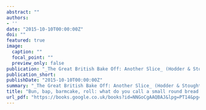 ```yaml
---
abstract: ""
authors:
- ''
date: "2015-10-10T00:00:00Z"
doi: ""
featured: true
image:
  caption: ""
  focal_point: ""
  preview_only: false
publication: "_The Great British Bake Off: Another Slice_ (Hodder & Stoughton)"
publication_short: 
publishDate: "2015-10-10T00:00:00Z"
summary: "_The Great British Bake Off: Another Slice_ (Hodder & Stoughton)"
title: "Bun, bap, barmcake, roll: what do you call a small round bread item?"
url_pdf: "https://books.google.co.uk/books?id=NNGoCgAAQBAJ&lpg=PT14&pg=PT14#v=onepage&q&f=false"
---
```

